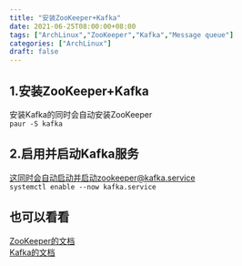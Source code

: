 ```yaml
---
title: "安装ZooKeeper+Kafka"
date: 2021-06-25T08:00:00+08:00
tags: ["ArchLinux","ZooKeeper","Kafka","Message queue"]
categories: ["ArchLinux"]
draft: false
---
```


## 1.安装ZooKeeper+Kafka

安装Kafka的同时会自动安装ZooKeeper  
`paur -S kafka`

## 2.启用并启动Kafka服务

这同时会自动启动并启动zookeeper@kafka.service  
`systemctl enable --now kafka.service`

## 也可以看看

[ZooKeeper的文档](https://zookeeper.apache.org/doc/current/index.html)  
[Kafka的文档](https://kafka.apache.org/quickstart)
